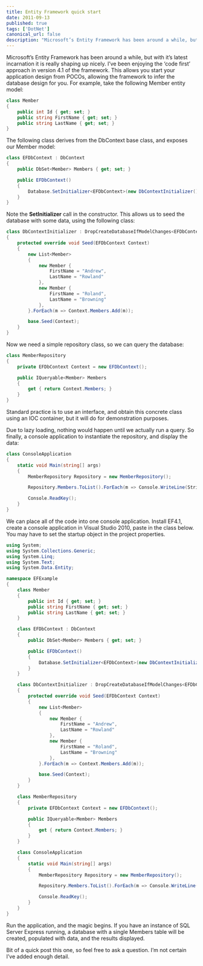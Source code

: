 ```yaml
---
title: Entity Framework quick start
date: 2011-09-13
published: true
tags: ['DotNet']
canonical_url: false
description: "Microsoft’s Entity Framework has been around a while, but with it’s latest incarnation it is really shaping up nicely. I’ve been enjoying the ‘code first’ approach in version 4.1 of the framework. This allows you start your application design from POCOs, allowing the framework to infer the database design for you."
---
```


Microsoft’s Entity Framework has been around a while, but with it’s latest incarnation it is really shaping up nicely. I’ve been enjoying the ‘code first’ approach in version 4.1 of the framework. This allows you start your application design from POCOs, allowing the framework to infer the database design for you. For example, take the following Member entity model:

```csharp
class Member
{
    public int Id { get; set; }
    public string FirstName { get; set; }
    public string LastName { get; set; }
}
```

The following class derives from the DbContext base class, and exposes our Member model:

```csharp
class EFDbContext : DbContext
{
    public DbSet<Member> Members { get; set; }

    public EFDbContext()
    {
        Database.SetInitializer<EFDbContext>(new DbContextInitializer());
    }
}
```

Note the **SetInitializer** call in the constructor. This allows us to seed the database with some data, using the following class:

```csharp
class DbContextInitializer : DropCreateDatabaseIfModelChanges<EFDbContext>
{
    protected override void Seed(EFDbContext Context)
    {
        new List<Member>
        {
            new Member {
                FirstName = "Andrew",
                LastName = "Rowland"
            },
            new Member {
                FirstName = "Roland",
                LastName = "Browning"
            },
        }.ForEach(m => Context.Members.Add(m));

        base.Seed(Context);
    }
}
```

Now we need a simple repository class, so we can query the database:

```csharp
class MemberRepository
{
    private EFDbContext Context = new EFDbContext();

    public IQueryable<Member> Members
    {
        get { return Context.Members; }
    }
}
```

Standard practice is to use an interface, and obtain this concrete class using an IOC container, but it will do for demonstration purposes.

Due to lazy loading, nothing would happen until we actually run a query. So finally, a console application to instantiate the repository, and display the data:

```csharp
class ConsoleApplication
{
    static void Main(string[] args)
    {
        MemberRepository Repository = new MemberRepository();

        Repository.Members.ToList().ForEach(m => Console.WriteLine(String.Format("Member: {0} {1}", m.FirstName, m.LastName)));

        Console.ReadKey();
    }
}
```

We can place all of the code into one console application. Install EF4.1, create a console application in Visual Studio 2010, paste in the class below. You may have to set the startup object in the project properties.

```csharp
using System;
using System.Collections.Generic;
using System.Linq;
using System.Text;
using System.Data.Entity;

namespace EFExample
{
    class Member
    {
        public int Id { get; set; }
        public string FirstName { get; set; }
        public string LastName { get; set; }
    }

    class EFDbContext : DbContext
    {
        public DbSet<Member> Members { get; set; }

        public EFDbContext()
        {
            Database.SetInitializer<EFDbContext>(new DbContextInitializer());
        }
    }

    class DbContextInitializer : DropCreateDatabaseIfModelChanges<EFDbContext>
    {
        protected override void Seed(EFDbContext Context)
        {
            new List<Member>
            {
                new Member {
                    FirstName = "Andrew",
                    LastName = "Rowland"
                },
                new Member {
                    FirstName = "Roland",
                    LastName = "Browning"
                },
            }.ForEach(m => Context.Members.Add(m));

            base.Seed(Context);
        }
    }

    class MemberRepository
    {
        private EFDbContext Context = new EFDbContext();

        public IQueryable<Member> Members
        {
            get { return Context.Members; }
        }
    }

    class ConsoleApplication
    {
        static void Main(string[] args)
        {
            MemberRepository Repository = new MemberRepository();

            Repository.Members.ToList().ForEach(m => Console.WriteLine(String.Format("Member: {0} {1}", m.FirstName, m.LastName)));

            Console.ReadKey();
        }
    }
}
```

Run the application, and the magic begins. If you have an instance of SQL Server Express running, a database with a single Members table will be created, populated with data, and the results displayed.

Bit of a quick post this one, so feel free to ask a question. I’m not certain I’ve added enough detail.